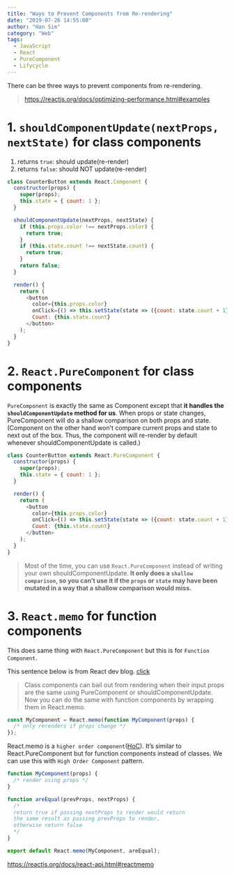 ```yaml
---
title: "Ways to Prevent Components from Re-rendering"
date: "2019-07-26 14:55:00"
author: "Han Sim"
category: "Web"
tags:
  - JavaScript
  - React
  - PureComponent
  - Lifycycle
---
```


There can be three ways to prevent components from re-rendering.

> https://reactjs.org/docs/optimizing-performance.html#examples

# 1. `shouldComponentUpdate(nextProps, nextState)` for class components

1. returns `true`: should update(re-render)
2. returns `false`: should NOT update(re-render)

```JavaScript
class CounterButton extends React.Component {
  constructor(props) {
    super(props);
    this.state = { count: 1 };
  }

  shouldComponentUpdate(nextProps, nextState) {
    if (this.props.color !== nextProps.color) {
      return true;
    }
    if (this.state.count !== nextState.count) {
      return true;
    }
    return false;
  }

  render() {
    return (
      <button
        color={this.props.color}
        onClick={() => this.setState(state => ({count: state.count + 1}))}>
        Count: {this.state.count}
      </button>
    );
  }
}
```

# 2. `React.PureComponent` for class components

`PureComponent` is exactly the same as Component except that **it handles the `shouldComponentUpdate` method for us**. When props or state changes, PureComponent will do a shallow comparison on both props and state. (Component on the other hand won't compare current props and state to next out of the box. Thus, the component will re-render by default whenever shouldComponentUpdate is called.)

```JavaScript
class CounterButton extends React.PureComponent {
  constructor(props) {
    super(props);
    this.state = { count: 1 };
  }

  render() {
    return (
      <button
        color={this.props.color}
        onClick={() => this.setState(state => ({count: state.count + 1}))}>
        Count: {this.state.count}
      </button>
    );
  }
}
```

> Most of the time, you can use `React.PureComponent` instead of writing your own shouldComponentUpdate. **It only does a `shallow comparison`, so you can’t use it if the `props` or `state` may have been mutated in a way that a shallow comparison would miss.**

# 3. `React.memo` for function components

This does same thing with `React.PureComponent` but this is for `Function Component`.

This sentence below is from React dev blog. [click](https://reactjs.org/blog/2018/10/23/react-v-16-6.html#reactmemo)

> Class components can bail out from rendering when their input props are the same using PureComponent or shouldComponentUpdate. Now you can do the same with function components by wrapping them in React.memo.

```JavaScript
const MyComponent = React.memo(function MyComponent(props) {
  /* only rerenders if props change */
});
```

React.memo is a `higher order component`([HoC](https://reactjs.org/docs/higher-order-components.html)). It’s similar to React.PureComponent but for function components instead of classes. We can use this with `High Order Component` pattern.

```JavaScript
function MyComponent(props) {
  /* render using props */
}

function areEqual(prevProps, nextProps) {
  /*
  return true if passing nextProps to render would return
  the same result as passing prevProps to render,
  otherwise return false
  */
}

export default React.memo(MyComponent, areEqual);
```

https://reactjs.org/docs/react-api.html#reactmemo
